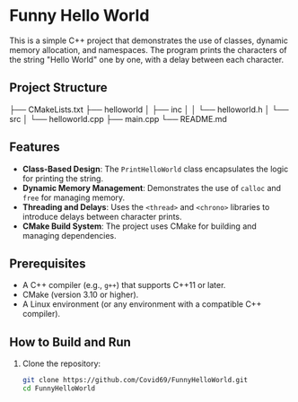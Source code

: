 # Funny Hello World

This is a simple C++ project that demonstrates the use of classes, dynamic memory allocation, and namespaces. The program prints the characters of the string "Hello World" one by one, with a delay between each character.

## Project Structure
   ├── CMakeLists.txt
   ├── helloworld
   │   ├── inc
   │   │   └── helloworld.h
   │   └── src
   │       └── helloworld.cpp
   ├── main.cpp
   └── README.md

## Features

- **Class-Based Design**: The `PrintHelloWorld` class encapsulates the logic for printing the string.
- **Dynamic Memory Management**: Demonstrates the use of `calloc` and `free` for managing memory.
- **Threading and Delays**: Uses the `<thread>` and `<chrono>` libraries to introduce delays between character prints.
- **CMake Build System**: The project uses CMake for building and managing dependencies.

## Prerequisites

- A C++ compiler (e.g., `g++`) that supports C++11 or later.
- CMake (version 3.10 or higher).
- A Linux environment (or any environment with a compatible C++ compiler).

## How to Build and Run

1. Clone the repository:
   ```bash
   git clone https://github.com/Covid69/FunnyHelloWorld.git
   cd FunnyHelloWorld